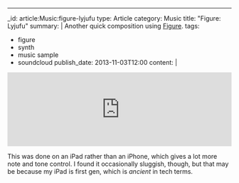 ---
_id: article:Music:figure-lyjufu
type: Article
category: Music
title: "Figure: Lyjufu"
summary: |
  Another quick composition using [Figure](http://www.propellerheads.se/products/figure/).
tags: 
  - figure
  - synth
  - music sample
  - soundcloud
publish_date: 2013-11-03T12:00
content: |
  <iframe width="100%" height="166" scrolling="no" frameborder="no" src="https://w.soundcloud.com/player/?url=https%3A//api.soundcloud.com/tracks/118245245"></iframe>

  This was done on an iPad rather than an iPhone, which gives a lot more note and tone control. I found it occasionally sluggish, though, but that may be because my iPad is first gen, which is *ancient* in tech terms.
